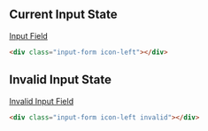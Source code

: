 ## Current Input State

[Input Field](images_states/Screenshot%202023-10-27%20170930.png)

```html
<div class="input-form icon-left"></div>
```

## Invalid Input State

[Invalid Input Field](images_states/Screenshot%202023-10-27%20171227.png)

```html
<div class="input-form icon-left invalid"></div>
```
